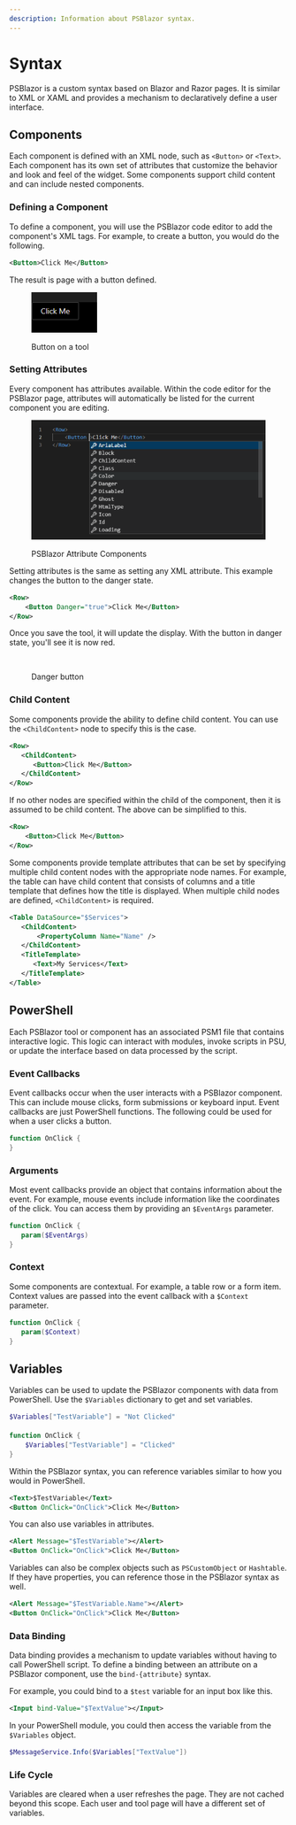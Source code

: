 ```yaml
---
description: Information about PSBlazor syntax.
---
```


# Syntax

PSBlazor is a custom syntax based on Blazor and Razor pages. It is similar to XML or XAML and provides a mechanism to declaratively define a user interface.&#x20;

## Components

Each component is defined with an XML node, such as `<Button>` or `<Text>`. Each component has its own set of attributes that customize the behavior and look and feel of the widget. Some components support child content and can include nested components.&#x20;

### Defining a Component

To define a component, you will use the PSBlazor code editor to add the component's XML tags. For example, to create a button, you would do the following.&#x20;

```xml
<Button>Click Me</Button>
```

The result is page with a button defined.&#x20;

<figure><img src="../../.gitbook/assets/image (6) (1) (1).png" alt=""><figcaption><p>Button on a tool</p></figcaption></figure>

### Setting Attributes

Every component has attributes available. Within the code editor for the PSBlazor page, attributes will automatically be listed for the current component you are editing.&#x20;

<figure><img src="../../.gitbook/assets/image (11) (1).png" alt=""><figcaption><p>PSBlazor Attribute Components</p></figcaption></figure>

Setting attributes is the same as setting any XML attribute. This example changes the button to the danger state.&#x20;

```xml
<Row>
    <Button Danger="true">Click Me</Button>
</Row>
```

Once you save the tool, it will update the display. With the button in danger state, you'll see it is now red.

<figure><img src="../../.gitbook/assets/image (13).png" alt=""><figcaption><p>Danger button</p></figcaption></figure>

### Child Content

Some components provide the ability to define child content. You can use the `<ChildContent>` node to specify this is the case.&#x20;

```xml
<Row>
   <ChildContent>
      <Button>Click Me</Button>
   </ChildContent>
</Row>
```

If no other nodes are specified within the child of the component, then it is assumed to be child content. The above can be simplified to this.&#x20;

```xml
<Row>
    <Button>Click Me</Button>
</Row>
```

Some components provide template attributes that can be set by specifying multiple child content nodes with the appropriate node names. For example, the table can have child content that consists of columns and a title template that defines how the title is displayed. When multiple child nodes are defined, `<ChildContent>` is required.&#x20;

```xml
<Table DataSource="$Services">
   <ChildContent>
       <PropertyColumn Name="Name" />
   </ChildContent>
   <TitleTemplate>
      <Text>My Services</Text>
   </TitleTemplate>
</Table>
```

## PowerShell

Each PSBlazor tool or component has an associated PSM1 file that contains interactive logic. This logic can interact with modules, invoke scripts in PSU, or update the interface based on data processed by the script.&#x20;

### Event Callbacks

Event callbacks occur when the user interacts with a PSBlazor component. This can include mouse clicks, form submissions or keyboard input. Event callbacks are just PowerShell functions. The following could be used for when a user clicks a button.&#x20;

```powershell
function OnClick {
}
```

### Arguments

Most event callbacks provide an object that contains information about the event. For example, mouse events include information like the coordinates of the click. You can access them by providing an `$EventArgs` parameter.&#x20;

```powershell
function OnClick {
   param($EventArgs)
}
```

### Context&#x20;

Some components are contextual. For example, a table row or a form item. Context values are passed into the event callback with a `$Context` parameter.&#x20;

```powershell
function OnClick {
   param($Context)
}
```

## Variables

Variables can be used to update the PSBlazor components with data from PowerShell. Use the `$Variables` dictionary to get and set variables.&#x20;

```powershell
$Variables["TestVariable"] = "Not Clicked"

function OnClick {
    $Variables["TestVariable"] = "Clicked"
}
```

Within the PSBlazor syntax, you can reference variables similar to how you would in PowerShell.&#x20;

```xml
<Text>$TestVariable</Text>
<Button OnClick="OnClick">Click Me</Button>
```

You can also use variables in attributes.&#x20;

```xml
<Alert Message="$TestVariable"></Alert>
<Button OnClick="OnClick">Click Me</Button>
```

Variables can also be complex objects such as `PSCustomObject` or `Hashtable`. If they have properties, you can reference those in the PSBlazor syntax as well.&#x20;

```xml
<Alert Message="$TestVariable.Name"></Alert>
<Button OnClick="OnClick">Click Me</Button>
```

### Data Binding

Data binding provides a mechanism to update variables without having to call PowerShell script. To define a binding between an attribute on a PSBlazor component, use the `bind-{attribute}` syntax.

For example, you could bind to a `$test` variable for an input box like this.&#x20;

```xml
<Input bind-Value="$TextValue"></Input>
```

In your PowerShell module, you could then access the variable from the `$Variables` object.&#x20;

```powershell
$MessageService.Info($Variables["TextValue"])
```

### Life Cycle&#x20;

Variables are cleared when a user refreshes the page. They are not cached beyond this scope. Each user and tool page will have a different set of variables.&#x20;
